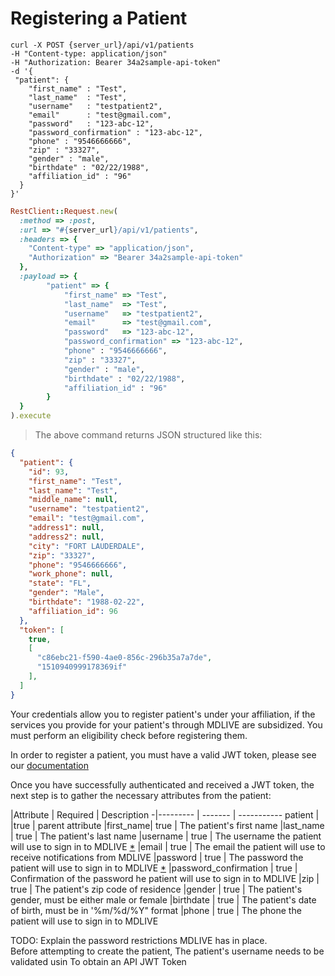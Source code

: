 # Registering a Patient

```shell
curl -X POST {server_url}/api/v1/patients
-H "Content-type: application/json"
-H "Authorization: Bearer 34a2sample-api-token"
-d '{
 "patient": {
    "first_name" : "Test",
    "last_name"  : "Test",
    "username"   : "testpatient2",
    "email"      : "test@gmail.com",
    "password"   : "123-abc-12",
    "password_confirmation" : "123-abc-12",
    "phone" : "9546666666",
    "zip" : "33327",
    "gender" : "male",
    "birthdate" : "02/22/1988",
    "affiliation_id" : "96"
  }
}'
```

```ruby
RestClient::Request.new(
  :method => :post,
  :url => "#{server_url}/api/v1/patients",
  :headers => {
    "Content-type" => "application/json",
	"Authorization" => "Bearer 34a2sample-api-token"
  },
  :payload => {
		"patient" => {
			"first_name" => "Test",
			"last_name"  => "Test",
			"username"   => "testpatient2",
			"email"      => "test@gmail.com",
			"password"   => "123-abc-12",
			"password_confirmation" => "123-abc-12",
			"phone" : "9546666666",
			"zip" : "33327",
			"gender" : "male",
			"birthdate" : "02/22/1988",
			"affiliation_id" : "96"
		}
  }
).execute
```

> The above command returns JSON structured like this:

```json
{
  "patient": {
    "id": 93,
    "first_name": "Test",
    "last_name": "Test",
    "middle_name": null,
    "username": "testpatient2",
    "email": "test@gmail.com",
    "address1": null,
    "address2": null,
    "city": "FORT LAUDERDALE",
    "zip": "33327",
    "phone": "9546666666",
    "work_phone": null,
    "state": "FL",
    "gender": "Male",
    "birthdate": "1988-02-22",
    "affiliation_id": 96
  },
  "token": [
    true,
    [
      "c86ebc21-f590-4ae0-856c-296b35a7a7de",
      "1510940999178369if"
    ],
  ]
}
```
Your credentials allow you to register patient's under your affiliation,
if the services you provide for your patient's through MDLIVE are subsidized. You must
perform an eligibility check before registering them.

In order to register a patient, you must have a valid JWT token, please see our [documentation](#api-tokens)

Once you have successfully authenticated and received a JWT token, the next step is to gather the necessary attributes
from the patient:

 |Attribute | Required | Description
-|--------- | -------  | -----------
patient |  |true     | parent attribute
 |first_name| true     | The patient's first name
 |last_name | true     | The patient's last name
 |username  | true     | The username the patient will use to sign in to MDLIVE [*](#patient-username-validation)
 |email     | true     | The email the patient will use to receive notifications from MDLIVE
 |password  | true     | The password the patient will use to sign in to MDLIVE  [*](#password-restrictions)
 |password_confirmation | true     | Confirmation of the password he patient will use to sign in to MDLIVE
 |zip       | true     | The patient's zip code of residence
 |gender    | true     | The patient's gender, must be either male or female
 |birthdate | true     | The patient's date of birth, must be in '%m/%d/%Y" format
 |phone     | true     | The phone the patient will use to sign in to MDLIVE


<aside id="password-restrictions" class="warning">
  TODO: Explain the password restrictions MDLIVE has in place.
</aside>

<aside id="patient-username-validation" class="warning">
  Before attempting to create the patient,
  The patient's username needs to be validated usin
  To obtain an API JWT Token
</aside>

